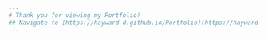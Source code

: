 ```yaml
---
# Thank you for viewing my Portfolio!
## Navigate to [https://hayward-d.github.io/Portfolio](https://hayward-d.github.io/Portfolio) to see the page live!
---
```

